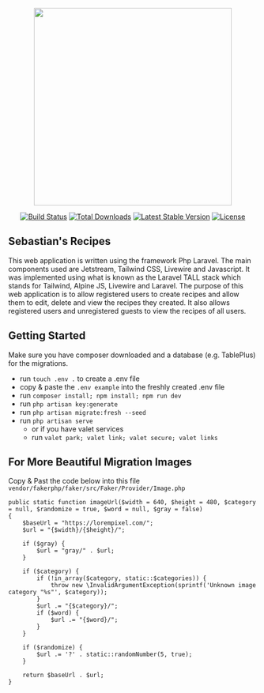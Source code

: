 <p align="center"><a href="https://laravel.com" target="_blank"><img src="https://raw.githubusercontent.com/laravel/art/master/logo-lockup/5%20SVG/2%20CMYK/1%20Full%20Color/laravel-logolockup-cmyk-red.svg" width="400"></a></p>

<p align="center">
<a href="https://travis-ci.org/laravel/framework"><img src="https://travis-ci.org/laravel/framework.svg" alt="Build Status"></a>
<a href="https://packagist.org/packages/laravel/framework"><img src="https://img.shields.io/packagist/dt/laravel/framework" alt="Total Downloads"></a>
<a href="https://packagist.org/packages/laravel/framework"><img src="https://img.shields.io/packagist/v/laravel/framework" alt="Latest Stable Version"></a>
<a href="https://packagist.org/packages/laravel/framework"><img src="https://img.shields.io/packagist/l/laravel/framework" alt="License"></a>
</p>

## Sebastian's Recipes

This web application is written using the framework Php Laravel. The main components used are Jetstream, Tailwind CSS, Livewire and Javascript. It was implemented using what is known as the Laravel TALL stack which stands for Tailwind, Alpine JS, Livewire and Laravel. The purpose of this web application is to allow registered users to create recipes and allow them to edit, delete and view the recipes they created. It also allows registered users and unregistered guests to view the recipes of all users. 

## Getting Started

Make sure you have composer downloaded and a database (e.g. TablePlus) for the migrations. 

* run `touch .env .` to create a .env file
* copy & paste the `.env example` into the freshly created .env file
* run `composer install; npm install; npm run dev`
* run `php artisan key:generate`
* run `php artisan migrate:fresh --seed`
* run `php artisan serve`
  * or if you have valet services
  * run `valet park; valet link; valet secure; valet links`
  
## For More Beautiful Migration Images

Copy & Past the code below into this file `vendor/fakerphp/faker/src/Faker/Provider/Image.php`


    public static function imageUrl($width = 640, $height = 480, $category = null, $randomize = true, $word = null, $gray = false)
    {
        $baseUrl = "https://lorempixel.com/";
        $url = "{$width}/{$height}/";

        if ($gray) {
            $url = "gray/" . $url;
        }

        if ($category) {
            if (!in_array($category, static::$categories)) {
                throw new \InvalidArgumentException(sprintf('Unknown image category "%s"', $category));
            }
            $url .= "{$category}/";
            if ($word) {
                $url .= "{$word}/";
            }
        }

        if ($randomize) {
            $url .= '?' . static::randomNumber(5, true);
        }

        return $baseUrl . $url;
    }
